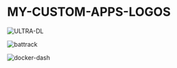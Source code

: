 # MY-CUSTOM-APPS-LOGOS

![ULTRA-DL](https://github.com/user-attachments/assets/63996207-ae82-48c1-af8b-6044044ae1d4)


![battrack](https://github.com/user-attachments/assets/a3c6c4b1-dc1b-4ae8-af8d-f369b7daa029)


![docker-dash](https://github.com/user-attachments/assets/2cefb613-37dd-4e6c-8cf9-725b9139b07f)
